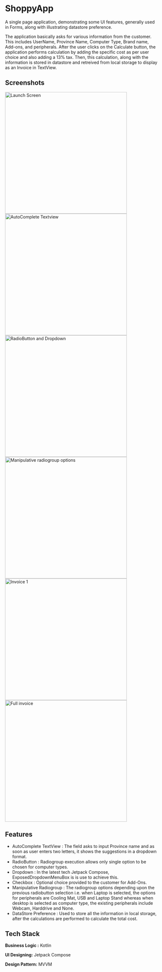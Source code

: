 
# ShoppyApp

A single page application, demonstrating some UI features, generally used in Forms, along with illustrating datastore preference.

The application basically asks for various information from the customer. This includes UserName, Province Name, Computer Type, Brand name, Add-ons, and peripherals. After the user clicks on the Calculate button, the application performs calculation by adding the specific cost as per user choice and also adding a 13% tax. Then, this calculation, along with the information is stored in datastore and retreived from local storage to display as an Invoice in TextView. 


## Screenshots

<img src="app/src/main/java/com/example/shoppyapp/images/ss01.png" width="400" alt="Launch Screen">
<img src="app/src/main/java/com/example/shoppyapp/images/ss02.png" width="400" alt="AutoComplete Textview">
<img src="app/src/main/java/com/example/shoppyapp/images/ss03.png" width="400" alt="RadioButton and Dropdown">
<img src="app/src/main/java/com/example/shoppyapp/images/ss04.png" width="400" alt="Manipulative radiogroup options">
<img src="app/src/main/java/com/example/shoppyapp/images/ss05.png" width="400" alt="Invoice 1">
<img src="app/src/main/java/com/example/shoppyapp/images/ss08.png" width="400" alt="Full invoice">






## Features

- AutoComplete TextView : The field asks to input Province name and as soon as user enters two letters, it shows the suggestions in a dropdown format.
- RadioButton : Radiogroup execution allows only single option to be chosen for computer types.
- Dropdown : In the latest tech Jetpack Compose, ExposedDropdownMenuBox is is use to achieve this.
- Checkbox : Optional choice provided to the customer for Add-Ons.
- Manipulative Radiogroup : The radiogroup options depending upon the previous radiobutton selection i.e. when Laptop is selected, the options for peripherals are Cooling Mat, USB and Laptop Stand whereas when desktop is selected as computer type, the existing peripherals include Webcam, Harddrive and None.
- DataStore Preference : Used to store all the information in local storage, after the calculations are performed to calculate the total cost. 


## Tech Stack

**Business Logic :** Kotlin

**UI Designing:** Jetpack Compose

**Design Pattern:** MVVM

